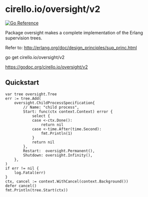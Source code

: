 # cirello.io/oversight/v2

[![Go Reference](https://pkg.go.dev/badge/cirello.io/oversight/v2.svg)](https://pkg.go.dev/cirello.io/oversight/v2)

Package oversight makes a complete implementation of the Erlang supervision
trees.

Refer to: http://erlang.org/doc/design_principles/sup_princ.html

go get cirello.io/oversight/v2

https://godoc.org/cirello.io/oversight/v2


## Quickstart
```
var tree oversight.Tree
err := tree.Add(
	oversight.ChildProcessSpecification{
		// Name: "child process",
		Start: func(ctx context.Context) error {
			select {
			case <-ctx.Done():
				return nil
			case <-time.After(time.Second):
				fmt.Println(1)
			}
			return nil
		},
		Restart:  oversight.Permanent(),
		Shutdown: oversight.Infinity(),
	},
)
if err != nil {
	log.Fatal(err)
}
ctx, cancel := context.WithCancel(context.Background())
defer cancel()
fmt.Println(tree.Start(ctx))
```

